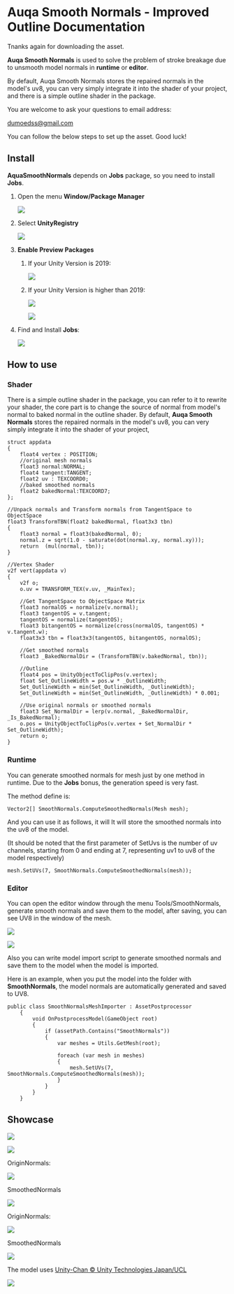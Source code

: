 # Auqa Smooth Normals - Improved Outline Documentation

Tnanks again for downloading the asset.

**Auqa Smooth Normals** is used to solve the problem of stroke breakage due to unsmooth model normals in **runtime** or **editor**. 

By default, Auqa Smooth Normals stores the repaired normals in the model's uv8, you can very simply integrate it into the shader of your project, and there is a simple outline shader in the package. 

You are welcome to ask your questions to email address:

dumoedss@gmail.com

You can follow the below steps to set up the asset. Good luck!

## Install

**AquaSmoothNormals** depends  on  **Jobs** package, so you need to install **Jobs**.

1. Open the menu **Window/Package Manager**

   ![](Pictures/Tutorials/Menu00.png)

2. Select **UnityRegistry**

   ![](Pictures/Tutorials/Menu01.png)

3. **Enable Preview Packages**

   1. If your Unity Version is 2019:

      ![](Pictures/Tutorials/Menu02_2019.png)

   2. If your Unity Version is higher than 2019:

      ![](Pictures/Tutorials/Menu02_2020_00.png)

      ![](Pictures/Tutorials/Menu02_2020_01.png)

4. Find and Install **Jobs**:

   ![](Pictures/Tutorials/Menu03.png)



## How to use

### Shader

There is a simple outline shader in the package, you can refer to it to rewrite your shader, the core part is to change the source of normal from model's normal to baked normal in the outline shader. By default, **Auqa Smooth Normals** stores the repaired normals in the model's uv8, you can very simply integrate it into the shader of your project,

```
struct appdata
{
	float4 vertex : POSITION;
	//original mesh normals
	float3 normal:NORMAL;
	float4 tangent:TANGENT;
	float2 uv : TEXCOORD0;
	//baked smoothed normals
	float2 bakedNormal:TEXCOORD7;
};

//Unpack normals and Transform normals from TangentSpace to ObjectSpace
float3 TransformTBN(float2 bakedNormal, float3x3 tbn)
{
	float3 normal = float3(bakedNormal, 0);	
	normal.z = sqrt(1.0 - saturate(dot(normal.xy, normal.xy)));
	return  (mul(normal, tbn));
}

//Vertex Shader
v2f vert(appdata v)
{
	v2f o;
	o.uv = TRANSFORM_TEX(v.uv, _MainTex);
	
	//Get TangentSpace to ObjectSpace Matrix
	float3 normalOS = normalize(v.normal);
	float3 tangentOS = v.tangent;
	tangentOS = normalize(tangentOS);
	float3 bitangentOS = normalize(cross(normalOS, tangentOS) * v.tangent.w);
	float3x3 tbn = float3x3(tangentOS, bitangentOS, normalOS);
	
	//Get smoothed normals
	float3 _BakedNormalDir = (TransformTBN(v.bakedNormal, tbn));
	
	//Outline
	float4 pos = UnityObjectToClipPos(v.vertex);
	float Set_OutlineWidth = pos.w * _OutlineWidth;
	Set_OutlineWidth = min(Set_OutlineWidth, _OutlineWidth);
	Set_OutlineWidth = min(Set_OutlineWidth, _OutlineWidth) * 0.001;
	
	//Use original normals or smoothed normals
	float3 Set_NormalDir = lerp(v.normal, _BakedNormalDir, _Is_BakedNormal);
	o.pos = UnityObjectToClipPos(v.vertex + Set_NormalDir * Set_OutlineWidth);
	return o; 
}
```

### Runtime

You can generate smoothed normals for mesh just by one method in runtime. Due to the **Jobs** bonus, the generation speed is very fast.

The method define is:

```
Vector2[] SmoothNormals.ComputeSmoothedNormals(Mesh mesh);
```

And you can use it as follows, it will It will store the smoothed normals into the uv8 of the model.

(It should be noted that the first parameter of SetUvs is the number of uv channels, starting from 0 and ending at 7, representing uv1 to uv8 of the model respectively)

```
mesh.SetUVs(7, SmoothNormals.ComputeSmoothedNormals(mesh));
```

### Editor

You can open the editor window through the menu Tools/SmoothNormals, generate smooth normals and save them to the model, after saving, you can see UV8 in the window of the mesh.

![](Pictures/Tutorials/Editor0.png)

![](Pictures/Tutorials/Editor1.png)

Also you can write model import script to generate smoothed normals and save them to the model when the model is imported.

Here is an example, when you put the model into the folder with **SmoothNormals**, the model normals are automatically generated and saved to UV8.

```
public class SmoothNormalsMeshImporter : AssetPostprocessor
    {
        void OnPostprocessModel(GameObject root)
        {
            if (assetPath.Contains("SmoothNormals"))
            {
                var meshes = Utils.GetMesh(root);

                foreach (var mesh in meshes)
                {
                    mesh.SetUVs(7, SmoothNormals.ComputeSmoothedNormals(mesh));
                }
            }
        }
    }
```



## Showcase

![](Pictures/ScreenShot00.png)

![](Pictures/ScreenShot01.png)

OriginNormals:

![](Pictures/UnityChanOriginalNormals0.png)

SmoothedNormals

![](Pictures/UnityChanSmoothedNormals0.png)

OriginNormals:

![](Pictures/UnityChanOriginalNormals1.png)

SmoothedNormals

![](Pictures/UnityChanSmoothedNormals1.png)

The model uses [Unity-Chan © Unity Technologies Japan/UCL](https://unity-chan.com/contents/guideline) 

![](Pictures/Light_Frame.png)